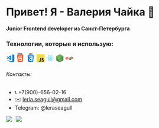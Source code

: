 # Привет! Я - Валерия Чайка 👋 
 **Junior Frontend developer из Санкт-Петербурга** 

### Технологии, которые я использую:

<p>
<img src="https://raw.githubusercontent.com/github/explore/80688e429a7d4ef2fca1e82350fe8e3517d3494d/topics/visual-studio-code/visual-studio-code.png" alt="VS Code" height="22">
<img src="https://raw.githubusercontent.com/github/explore/80688e429a7d4ef2fca1e82350fe8e3517d3494d/topics/html/html.png" alt="HTML" height="24">
<img src="https://raw.githubusercontent.com/github/explore/80688e429a7d4ef2fca1e82350fe8e3517d3494d/topics/css/css.png" alt="CSS" height="24" >
<img src="https://raw.githubusercontent.com/github/explore/80688e429a7d4ef2fca1e82350fe8e3517d3494d/topics/javascript/javascript.png" alt="Javascript" height="22">
<img src="https://raw.githubusercontent.com/github/explore/80688e429a7d4ef2fca1e82350fe8e3517d3494d/topics/react/react.png" alt="React" height="22">
<img src="https://raw.githubusercontent.com/github/explore/80688e429a7d4ef2fca1e82350fe8e3517d3494d/topics/nodejs/nodejs.png" alt="NodeJS" height="22">
<img src="https://raw.githubusercontent.com/github/explore/80688e429a7d4ef2fca1e82350fe8e3517d3494d/topics/git/git.png" alt="git" height="22">
</p>



###### Контакты:

-   📞  +7(900)-656-02-16
-   ✉️  [leria.seagull@gmail.com](mailto:kvaratsheliamihail@yandex.ru)
-   Telegram: @leraseagull

<div>
<a href="https://github-readme-stats.vercel.app/api?username=leraseagull&hide=contribs&show_icons=true">
  <img  align="left" height="130" style="margin-right: 10px" src="https://github-readme-stats.vercel.app/api?username=leraseagull&hide=contribs&show_icons=true" />
</a>
<a href="https://github-readme-stats.vercel.app/api/top-langs/?username=leraseagull&layout=compact">
  <img align="left" height="130" src="https://github-readme-stats.vercel.app/api/top-langs/?username=leraseagull&layout=compact" />
</a>
</div>
